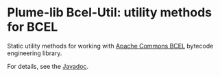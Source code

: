 # Plume-lib Bcel-Util:  utility methods for BCEL

Static utility methods for working with [Apache Commons BCEL](https://commons.apache.org/proper/commons-bcel/) bytecode engineering library.

For details, see the [Javadoc](http://plumelib.org/bcel-util/api/).

